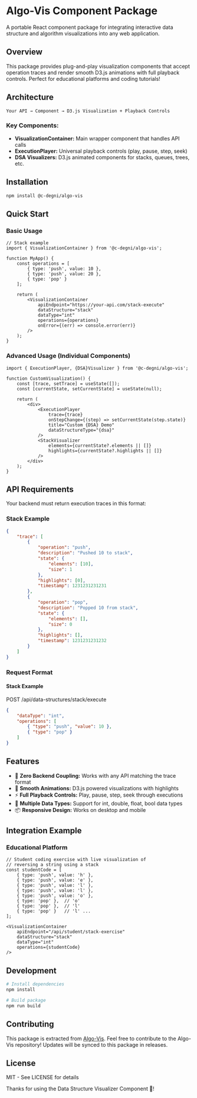 # Algo-Vis Component Package
A portable React component package for integrating interactive data structure and algorithm visualizations into any web application.

## Overview
This package provides plug-and-play visualization components that accept operation traces and render smooth D3.js animations with full playback controls. Perfect for educational platforms and coding tutorials!

## Architecture
`Your API → Component → D3.js Visualization + Playback Controls`

### Key Components:
- __VisualizationContainer:__ Main wrapper component that handles API calls
- __ExecutionPlayer:__ Universal playback controls (play, pause, step, seek)
- __DSA Visualizers:__ D3.js animated components for stacks, queues, trees, etc.

## Installation
```bash
npm install @c-degni/algo-vis
```
## Quick Start
### Basic Usage
```tsx
// Stack example
import { VisualizationContainer } from '@c-degni/algo-vis';

function MyApp() {
    const operations = [
        { type: 'push', value: 10 },
        { type: 'push', value: 20 },
        { type: 'pop' }
    ];

    return (
        <VisualizationContainer
            apiEndpoint="https://your-api.com/stack-execute"
            dataStructure="stack"
            dataType="int"
            operations={operations}
            onError={(err) => console.error(err)}
        />
    );
}
```

### Advanced Usage (Individual Components)
```tsx
import { ExecutionPlayer, {DSA}Visualizer } from '@c-degni/algo-vis';

function CustomVisualization() {
    const [trace, setTrace] = useState([]);
    const [currentState, setCurrentState] = useState(null);

    return (
        <div>
            <ExecutionPlayer
                trace={trace}
                onStepChange={(step) => setCurrentState(step.state)}
                title="Custom {DSA} Demo"
                dataStructureType="{dsa}"
            />
            <StackVisualizer
                elements={currentState?.elements || []}
                highlights={currentState?.highlights || []}
            />
        </div>
    );
}
```

## API Requirements
Your backend must return execution traces in this format:
### Stack Example
```json
{
    "trace": [
        {
            "operation": "push",
            "description": "Pushed 10 to stack",
            "state": {
                "elements": [10],
                "size": 1
            },
            "highlights": [0],
            "timestamp": 1231231231231
        },
        {
            "operation": "pop",
            "description": "Popped 10 from stack", 
            "state": {
                "elements": [],
                "size": 0
            },
            "highlights": [],
            "timestamp": 1231231231232
        }
    ]
}
```

### Request Format
#### Stack Example
POST /api/data-structures/stack/execute
```json
{
    "dataType": "int",
    "operations": [
        { "type": "push", "value": 10 },
        { "type": "pop" }
    ]
}
```

## Features
- :electric_plug: __Zero Backend Coupling:__ Works with any API matching the trace format
- :ocean: __Smooth Animations:__ D3.js powered visualizations with highlights
- :zap: __Full Playback Controls:__ Play, pause, step, seek through executions
- :hammer: __Multiple Data Types:__ Support for int, double, float, bool data types
- :package: __Responsive Design:__ Works on desktop and mobile

## Integration Example
### Educational Platform
```tsx
// Student coding exercise with live visualization of
// reversing a string using a stack
const studentCode = [
    { type: 'push', value: 'h' },
    { type: 'push', value: 'e' },
    { type: 'push', value: 'l' },
    { type: 'push', value: 'l' },
    { type: 'push', value: 'o' },
    { type: 'pop' },  // 'o'
    { type: 'pop' },  // 'l'
    { type: 'pop' }   // 'l' ...
];

<VisualizationContainer
    apiEndpoint="/api/student/stack-exercise"
    dataStructure="stack"
    dataType="int"
    operations={studentCode}
/>
```

## Development
```bash
# Install dependencies
npm install

# Build package
npm run build
```

## Contributing
This package is extracted from [Algo-Vis](https://github.com/c-degni/algo-vis). Feel free to contribute to the Algo-Vis repository!
Updates will be synced to this package in releases.

## License
MIT - See LICENSE for details

Thanks for using the Data Structure Visualizer Component :raised_hands:!